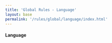 ```yaml
---
title: 'Global Rules - Language'
layout: base
permalink: '/rules/global/language/index.html'
---
```


#### Language
